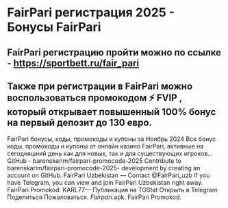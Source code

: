 # FairPari регистрация 2025 - Бонусы FairPari

## FairPari регистрацию пройти можно по ссылке - https://sportbett.ru/fair_pari

## Также при регистрации в FairPari можно воспользоваться промокодом ⚡️ FVIP , который открывает повышенный 100% бонус на первый депозит до 130 евро. 



FairPari бонусы, коды, промокоды и купоны за Ноябрь 2024
Все бонус коды, промокоды и купоны от онлайн казино FairPari, активные на сегодняшний день как для новых, так и для существующих игроков...
GitHub - barenskarim/fairpari-promocode-2025
Contribute to barenskarim/fairpari-promocode-2025- development by creating an account on GitHub.
FairPari Uzbekistan — Contact @FairPari_uzb
If you have Telegram, you can view and join FairPari Uzbekistan right away.
FairPari Promokod: KARL77— Публикация на TGStat
Открыть в Telegram Поделиться Пожаловаться. _Fairpari_.apk. FairPari Promokod.
